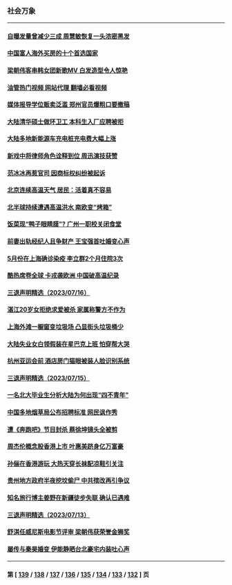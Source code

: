 ### 社会万象
---
#### [自曝发量曾减少三成 周慧敏恢复一头浓密黑发](../../pages/ncid282/n14037929.md?07201245) 
#### [中国富人海外买房的十个首选国家](../../pages/ncid282/n14038009.md?07201245) 
#### [梁朝伟客串韩女团新歌MV 白发造型令人惊艳](../../pages/ncid282/n14037971.md?07201245) 
#### [油管热门视频 网站代理 翻墙必看视频](http://138.2.39.72:81/youtube.html?epic-marker?07201245)
#### [媒体报导学位贩卖泛滥 郑州官员爆粗口要撤稿](../../pages/ncid282/n14037627.md?07201245) 
#### [大陆清华硕士做环卫工 本科生入厂应聘被拒](../../pages/ncid282/n14037538.md?07201245) 
#### [大陆多地新能源车充电桩充电费大幅上涨](../../pages/ncid282/n14037353.md?07201245) 
#### [新戏中将律师角色诠释到位 周迅演技获赞](../../pages/ncid282/n14037171.md?07201245) 
#### [范冰冰再惹官司 因商标权纠纷被起诉](../../pages/ncid282/n14037069.md?07201245) 
#### [北京连续高温天气 居民：活着真不容易](../../pages/ncid282/n14036928.md?07201245) 
#### [北半球持续遭遇高温洪水 南欧变“烤箱”](../../pages/ncid282/n14036800.md?07201245) 
#### [饭菜现“鸭子眼睛膜”? 广州一职校关闭食堂](../../pages/ncid282/n14036610.md?07201245) 
#### [前妻出轨经纪人且争财产 王宝强首吐婚变心声](../../pages/ncid282/n14036417.md?07201245) 
#### [5月份在上海确诊染疫 李立群2个月住院3次](../../pages/ncid282/n14036340.md?07201245) 
#### [酷热席卷全球 卡戎袭欧洲 中国破高温纪录](../../pages/ncid282/n14036110.md?07201245) 
#### [三退声明精选（2023/07/16）](../../pages/ncid282/n14035776.md?07201245) 
#### [湛江20岁女拒绝求爱被杀 家属称警方不作为](../../pages/ncid282/n14035342.md?07201245) 
#### [上海外滩一橱窗变垃圾场 凸显街头垃圾桶少](../../pages/ncid282/n14035282.md?07201245) 
#### [大陆失业女白领假装在星巴克上班 怕穿帮大哭](../../pages/ncid282/n14035091.md?07201245) 
#### [杭州亚运会前 酒店房门猫眼被装人脸识别系统](../../pages/ncid282/n14035266.md?07201245) 
#### [三退声明精选（2023/07/15）](../../pages/ncid282/n14035049.md?07201245) 
#### [一名北大毕业生分析大陆为何出现“四不青年”](../../pages/ncid282/n14034804.md?07201245) 
#### [中国多地烟草局公布招聘标准 网民讽作秀](../../pages/ncid282/n14034770.md?07201245) 
#### [遭《奔跑吧》节目封杀 蔡徐坤镜头全被剪](../../pages/ncid282/n14034531.md?07201245) 
#### [周杰伦概念股香港上市 叶惠美跻身亿万富豪](../../pages/ncid282/n14034480.md?07201245) 
#### [孙俪在香港游玩 大热天穿长袜配凉鞋引关注](../../pages/ncid282/n14034488.md?07201245) 
#### [贵州地方政府半夜挖坟偷尸 中共殡改再引争议](../../pages/ncid282/n14034500.md?07201245) 
#### [知名旅行博主姜野在新疆徒步失联 确认已遇难](../../pages/ncid282/n14034121.md?07201245) 
#### [三退声明精选（2023/07/13）](../../pages/ncid282/n14033980.md?07201245) 
#### [舒淇任威尼斯电影节评审 梁朝伟获荣誉金狮奖](../../pages/ncid282/n14033941.md?07201245) 
#### [屡传与秦昊婚变 伊能静晒台北豪宅内装吐心声](../../pages/ncid282/n14033904.md?07201245) 

---
#### 第 [ [139](./139.md?07201245) / [138](./138.md?07201245) / [137](./137.md?07201245) / [136](./136.md?07201245) / [135](./135.md?07201245) / [134](./134.md?07201245) / [133](./133.md?07201245) / [132](./132.md?07201245) ] 页
